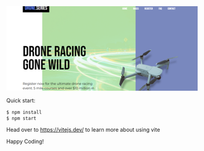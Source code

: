 
<img src="./assets/drone-project.png" alt="drone project">

Quick start:

```
$ npm install
$ npm start
````

Head over to https://vitejs.dev/ to learn more about using vite


Happy Coding!
